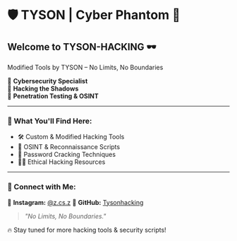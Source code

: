 # 🛡️ TYSON | Cyber Phantom 🚀  

## Welcome to TYSON-HACKING 🕶️  
Modified Tools by TYSON – No Limits, No Boundaries  

🔹 **Cybersecurity Specialist**  
🔹 **Hacking the Shadows**  
🔹 **Penetration Testing & OSINT**  

---

### 🔧 What You'll Find Here:  
- 🛠️ Custom & Modified Hacking Tools  
- 🔎 OSINT & Reconnaissance Scripts  
- 🔑 Password Cracking Techniques  
- 🏴‍☠️ Ethical Hacking Resources  

---

### 📲 Connect with Me:  
🔗 **Instagram:** [@z.cs.z](https://instagram.com/z.cs.z)
🔗 **GitHub:** [Tysonhacking](https://github.com/Tysonhacking)  

> _"No Limits, No Boundaries."_  

🔥 Stay tuned for more hacking tools & security scripts!
